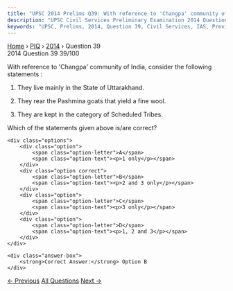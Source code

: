 ```yaml
---
title: "UPSC 2014 Prelims Q39: With reference to 'Changpa' community of India, consider the..."
description: "UPSC Civil Services Preliminary Examination 2014 Question 39 with options and answer"
keywords: "UPSC, Prelims, 2014, Question 39, Civil Services, IAS, Previous Year Questions"
---
```


<nav class="breadcrumb">
    <a href="../../">Home</a>
    <span>›</span>
    <a href="../">PIQ</a>
    <span>›</span>
    <a href="./">2014</a>
    <span>›</span>
    <span>Question 39</span>
</nav>

<div class="question-header">
    <div class="question-meta">
        <span class="year-badge">2014</span>
        <span class="question-number">Question 39</span>
        <span class="progress">39/100</span>
    </div>
    <div class="progress-bar">
        <div class="progress-fill" style="width: 39.0%"></div>
    </div>
</div>

<div class="question-content">
    <div class="question-text">
        <p>With reference to 'Changpa' community of India, consider the following statements :</p>
<ol>
<li>
<p>They live mainly in the State of Uttarakhand.</p>
</li>
<li>
<p>They rear the Pashmina goats that yield a fine wool.</p>
</li>
<li>
<p>They are kept in the category of Scheduled Tribes.</p>
</li>
</ol>
<p>Which of the statements given above is/are correct?</p>
    </div>
    
    <div class="options">
        <div class="option">
            <span class="option-letter">A</span>
            <span class="option-text"><p>1 only</p></span>
        </div>
        <div class="option correct">
            <span class="option-letter">B</span>
            <span class="option-text"><p>2 and 3 only</p></span>
        </div>
        <div class="option">
            <span class="option-letter">C</span>
            <span class="option-text"><p>3 only</p></span>
        </div>
        <div class="option">
            <span class="option-letter">D</span>
            <span class="option-text"><p>1, 2 and 3</p></span>
        </div>
    </div>

    <div class="answer-box">
        <strong>Correct Answer:</strong> Option B
    </div>
</div>

<div class="question-nav">
    <a href="../q038-with-reference-to-two-non-conventional-energy-sour/" class="nav-btn prev">← Previous</a>
    <a href="../" class="nav-btn center">All Questions</a>
    <a href="../q040-in-india-cluster-bean-guar-in-traditionally-used-a/" class="nav-btn next">Next →</a>
</div>
